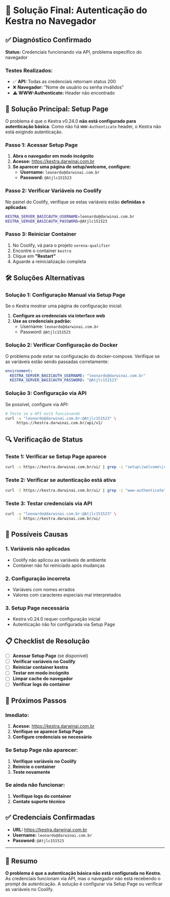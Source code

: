 # 🔧 Solução Final: Autenticação do Kestra no Navegador

## ✅ Diagnóstico Confirmado

**Status:** Credenciais funcionando via API, problema específico do navegador

### **Testes Realizados:**
- ✅ **API:** Todas as credenciais retornam status 200
- ❌ **Navegador:** "Nome de usuário ou senha inválidos"
- ⚠️ **WWW-Authenticate:** Header não encontrado

## 🎯 Solução Principal: Setup Page

O problema é que o Kestra v0.24.0 **não está configurado para autenticação básica**. Como não há `WWW-Authenticate` header, o Kestra não está exigindo autenticação.

### **Passo 1: Acessar Setup Page**

1. **Abra o navegador em modo incógnito**
2. **Acesse:** https://kestra.darwinai.com.br
3. **Se aparecer uma página de setup/welcome, configure:**
   - **Username:** `leonardo@darwinai.com.br`
   - **Password:** `@Atjlc151523`

### **Passo 2: Verificar Variáveis no Coolify**

No painel do Coolify, verifique se estas variáveis estão **definidas e aplicadas**:

```bash
KESTRA_SERVER_BASICAUTH_USERNAME=leonardo@darwinai.com.br
KESTRA_SERVER_BASICAUTH_PASSWORD=@Atjlc151523
```

### **Passo 3: Reiniciar Container**

1. No Coolify, vá para o projeto `serena-qualifier`
2. Encontre o container `kestra`
3. Clique em **"Restart"**
4. Aguarde a reinicialização completa

## 🛠️ Soluções Alternativas

### **Solução 1: Configuração Manual via Setup Page**

Se o Kestra mostrar uma página de configuração inicial:

1. **Configure as credenciais via interface web**
2. **Use as credenciais padrão:**
   - Username: `leonardo@darwinai.com.br`
   - Password: `@Atjlc151523`

### **Solução 2: Verificar Configuração do Docker**

O problema pode estar na configuração do docker-compose. Verifique se as variáveis estão sendo passadas corretamente:

```yaml
environment:
  KESTRA_SERVER_BASICAUTH_USERNAME: "leonardo@darwinai.com.br"
  KESTRA_SERVER_BASICAUTH_PASSWORD: "@Atjlc151523"
```

### **Solução 3: Configuração via API**

Se possível, configure via API:

```bash
# Teste se a API está funcionando
curl -u "leonardo@darwinai.com.br:@Atjlc151523" \
     https://kestra.darwinai.com.br/api/v1/
```

## 🔍 Verificação de Status

### **Teste 1: Verificar se Setup Page aparece**
```bash
curl -s https://kestra.darwinai.com.br/ui/ | grep -i "setup\|welcome\|config"
```

### **Teste 2: Verificar se autenticação está ativa**
```bash
curl -I https://kestra.darwinai.com.br/ui/ | grep -i "www-authenticate"
```

### **Teste 3: Testar credenciais via API**
```bash
curl -u "leonardo@darwinai.com.br:@Atjlc151523" \
     -I https://kestra.darwinai.com.br/ui/
```

## 🚨 Possíveis Causas

### **1. Variáveis não aplicadas**
- Coolify não aplicou as variáveis de ambiente
- Container não foi reiniciado após mudanças

### **2. Configuração incorreta**
- Variáveis com nomes errados
- Valores com caracteres especiais mal interpretados

### **3. Setup Page necessária**
- Kestra v0.24.0 requer configuração inicial
- Autenticação não foi configurada via Setup Page

## 📋 Checklist de Resolução

- [ ] **Acessar Setup Page** (se disponível)
- [ ] **Verificar variáveis no Coolify**
- [ ] **Reiniciar container kestra**
- [ ] **Testar em modo incógnito**
- [ ] **Limpar cache do navegador**
- [ ] **Verificar logs do container**

## 🎯 Próximos Passos

### **Imediato:**
1. **Acesse:** https://kestra.darwinai.com.br
2. **Verifique se aparece Setup Page**
3. **Configure credenciais se necessário**

### **Se Setup Page não aparecer:**
1. **Verifique variáveis no Coolify**
2. **Reinicie o container**
3. **Teste novamente**

### **Se ainda não funcionar:**
1. **Verifique logs do container**
2. **Contate suporte técnico**

## ✅ Credenciais Confirmadas

- **URL:** https://kestra.darwinai.com.br
- **Username:** `leonardo@darwinai.com.br`
- **Password:** `@Atjlc151523`

---

## 🎯 Resumo

**O problema é que a autenticação básica não está configurada no Kestra.** As credenciais funcionam via API, mas o navegador não está recebendo o prompt de autenticação. A solução é configurar via Setup Page ou verificar as variáveis no Coolify.
